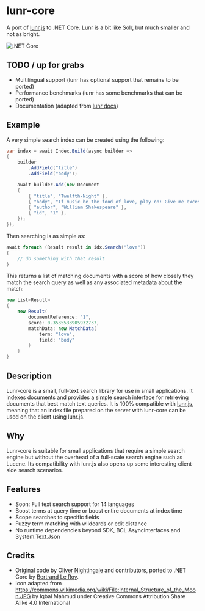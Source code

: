 # lunr-core
A port of [lunr.js](https://lunrjs.com/guides/getting_started.html) to .NET Core.
Lunr is a bit like Solr, but much smaller and not as bright.

![.NET Core](https://github.com/bleroy/lunr-core/workflows/.NET%20Core/badge.svg)

## TODO / up for grabs

* Multilingual support (lunr has optional support that remains to be ported)
* Performance benchmarks (lunr has some benchmarks that can be ported)
* Documentation (adapted from [lunr docs](https://lunrjs.com/guides/getting_started.html))

## Example

A very simple search index can be created using the following:

```csharp
var index = await Index.Build(async builder =>
{
    builder
        .AddField("title")
        .AddField("body");

    await builder.Add(new Document
    {
        { "title", "Twelfth-Night" },
        { "body", "If music be the food of love, play on: Give me excess of it…" },
        { "author", "William Shakespeare" },
        { "id", "1" },
    });
});
```

Then searching is as simple as:

```csharp
await foreach (Result result in idx.Search("love"))
{
    // do something with that result
}
```

This returns a list of matching documents with a score of how closely they match the search query as well as any associated metadata about the match:

```csharp
new List<Result>
{
    new Result(
        documentReference: "1",
        score: 0.3535533905932737,
        matchData: new MatchData(
            term: "love",
            field: "body"
        )
    )
}
```

<!--[API documentation](https://lunrjs.com/docs/index.html) is available, as well as a [full working example](https://olivernn.github.io/moonwalkers/).-->

## Description

Lunr-core is a small, full-text search library for use in small applications.
It indexes documents and provides a simple search interface for retrieving documents that best match text queries.
It is 100% compatible with [lunr.js](https://lunrjs.com/guides/getting_started.html), meaning that an index file prepared on the server with lunr-core can be used on the client using lunr.js.

## Why

Lunr-core is suitable for small applications that require a simple search engine but without the overhead of a full-scale search engine such as Lucene.
Its compatibility with lunr.js also opens up some interesting client-side search scenarios.

<!--## Installation

Simply include the lunr-core package in your application.
Lunr-core supports all .NET Standard 2.0 platforms, including .NET Core and .NET Framework 4.6.
-->

## Features

* Soon: Full text search support for 14 languages
* Boost terms at query time or boost entire documents at index time
* Scope searches to specific fields
* Fuzzy term matching with wildcards or edit distance
* No runtime dependencies beyond SDK, BCL AsyncInterfaces and System.Text.Json

<!--## Contributing

See the [`CONTRIBUTING.md` file](CONTRIBUTING.md).
-->

## Credits

* Original code by [Oliver Nightingale](https://github.com/olivernn) and contributors, ported to .NET Core by [Bertrand Le Roy](https://github.com/bleroy).
* Icon adapted from https://commons.wikimedia.org/wiki/File:Internal_Structure_of_the_Moon.JPG by Iqbal Mahmud under Creative Commons Attribution Share Alike 4.0 International
